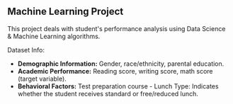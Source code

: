 ## Machine Learning Project 

This project deals with student's performance analysis using Data Science & Machine Learning algorithms.

Dataset Info:
<ul>
<li><b>Demographic Information:</b> Gender, race/ethnicity, parental education.</li>
<li><b>Academic Performance:</b> Reading score, writing score, math score (target variable).</li>
<li><b>Behavioral Factors:</b> Test preparation course - Lunch Type: Indicates whether the student receives standard or free/reduced lunch.</li>
</ul>
